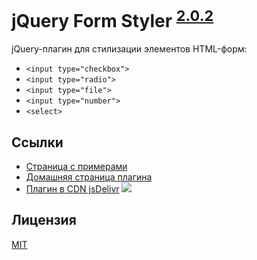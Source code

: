 # jQuery Form Styler <sup>[2.0.2](https://github.com/Dimox/jQueryFormStyler/blob/master/CHANGELOG.md)</sup>

jQuery-плагин для стилизации элементов HTML-форм:

- `<input type="checkbox">`
- `<input type="radio">`
- `<input type="file">`
- `<input type="number">`
- `<select>`

## Ссылки

- [Страница с примерами](https://dimox.github.io/jQueryFormStyler/demo/)
- [Домашняя страница плагина](http://dimox.name/jquery-form-styler/)
- [Плагин в CDN jsDelivr](https://www.jsdelivr.com/package/npm/jquery-form-styler) [![](https://data.jsdelivr.com/v1/package/npm/jquery-form-styler/badge)](https://www.jsdelivr.com/package/npm/jquery-form-styler)

## Лицензия

[MIT](https://github.com/Dimox/jQueryFormStyler/blob/master/MIT-LICENSE.md)